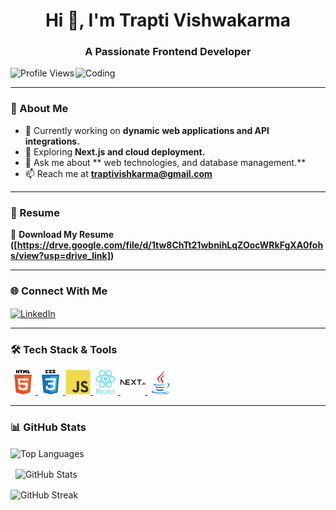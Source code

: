 <h1 align="center">Hi 👋, I'm Trapti Vishwakarma</h1>
<h3 align="center">A Passionate Frontend Developer</h3>

<img align="right" alt="Coding" width="400" src="https://media.tenor.com/VbYjG-jloBkAAAAC/computer-working.gif">

<p align="left">
  <img src="https://komarev.com/ghpvc/?username=Trapti135&label=Profile%20views&color=0e75b6&style=flat" alt="Profile Views" />
</p>

---

### 🚀 About Me
- 🔭 Currently working on **dynamic web applications and API integrations.**
- 🌱 Exploring **Next.js and cloud deployment.**
- 💬 Ask me about ** web technologies, and database management.**
- 📫 Reach me at **traptivishkarma@gmail.com**  

---

### 📄 Resume
📌 **Download My Resume ([https://drve.google.com/file/d/1tw8ChTt21wbnihLqZOocWRkFgXA0fohs/view?usp=drive_link])**  

---

### 🌐 Connect With Me
<p align="left">
  
  <a href="[https://www.linkedin.com/in/tv-135s/]" target="_blank">
    <img align="center" src="https://raw.githubusercontent.com/rahuldkjain/github-profile-readme-generator/master/src/images/icons/Social/linked-in-alt.svg" alt="LinkedIn" height="30" width="40" />
  </a>
   
</p>

---

### 🛠 Tech Stack & Tools
<p align="left">
  <a href="https://developer.mozilla.org/en-US/docs/Web/HTML" target="_blank">
    <img src="https://raw.githubusercontent.com/devicons/devicon/master/icons/html5/html5-original-wordmark.svg" alt="HTML5" width="40" height="40"/>
  </a>
  <a href="https://developer.mozilla.org/en-US/docs/Web/CSS" target="_blank">
    <img src="https://raw.githubusercontent.com/devicons/devicon/master/icons/css3/css3-original-wordmark.svg" alt="CSS3" width="40" height="40"/>
  </a>
  <a href="https://developer.mozilla.org/en-US/docs/Web/JavaScript" target="_blank">
    <img src="https://raw.githubusercontent.com/devicons/devicon/master/icons/javascript/javascript-original.svg" alt="JavaScript" width="40" height="40"/>
  </a>
  <a href="https://react.dev/" target="_blank">
    <img src="https://raw.githubusercontent.com/devicons/devicon/master/icons/react/react-original-wordmark.svg" alt="React.js" width="40" height="40"/>
  </a>
  <a href="https://nextjs.org/" target="_blank">
    <img src="https://raw.githubusercontent.com/devicons/devicon/master/icons/nextjs/nextjs-original-wordmark.svg" alt="Next.js" width="40" height="40"/>
  </a>
  <a href="https://www.java.com" target="_blank">
    <img src="https://raw.githubusercontent.com/devicons/devicon/master/icons/java/java-original.svg" alt="Java" width="40" height="40"/>
  </a>
</p>

---

### 📊 GitHub Stats
<p align="left">
  <img align="center" src="https://github-readme-stats.vercel.app/api/top-langs?username=sapeksh123&show_icons=true&locale=en&layout=compact" alt="Top Languages" />
</p>

<p>&nbsp;
  <img align="center" src="https://github-readme-stats.vercel.app/api?username=sapeksh123&show_icons=true&locale=en" alt="GitHub Stats" />
</p>

<p>
  <img align="center" src="https://github-readme-streak-stats.herokuapp.com/?user=sapeksh123&" alt="GitHub Streak" />
</p>
